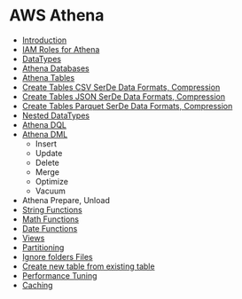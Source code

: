 # AWS Athena
* [Introduction](md/introduction.md)
* [IAM Roles for Athena](md/required-iam-roles.md)
* [DataTypes](md/athena-data-types.md)
* [Athena Databases](md/athena-databases.md)
* [Athena Tables](md/athena-tables.md)
* [Create Tables CSV SerDe Data Formats, Compression](md/athena-table-csv-file.md)
* [Create Tables JSON SerDe Data Formats, Compression](md/athena-table-json-file.md)
* [Create Tables Parquet SerDe Data Formats, Compression](md/athena-table-parquet.md)
* [Nested DataTypes](md/)
* [Athena DQL](md/)
* [Athena DML](md/)
  * Insert
  * Update
  * Delete
  * Merge
  * Optimize
  * Vacuum
* Athena Prepare, Unload
* [String Functions](md/)
* [Math Functions](md/)
* [Date Functions](md/)
* [Views](md/)
* [Partitioning](md/)
* [Ignore folders Files](md/)
* [Create new table from existing table](md/)
* [Performance Tuning](md/)
* [Caching](md/)
